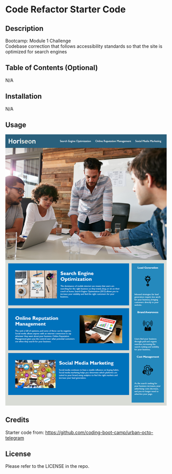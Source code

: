 # Code Refactor Starter Code

## Description

Bootcamp: Module 1 Challenge <br />
Codebase correction that follows accessibility standards so that the site is optimized for search engines

## Table of Contents (Optional)

N/A

## Installation

N/A

## Usage

![alt text](https://github.com/fjnelson/Module1Challenge/blob/main/Develop/assets/images/01-html-css-git-homework-demo.png)

## Credits

Starter code from: https://github.com/coding-boot-camp/urban-octo-telegram

## License

Please refer to the LICENSE in the repo.